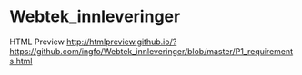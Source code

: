 # Webtek_innleveringer

HTML Preview
http://htmlpreview.github.io/?https://github.com/ingfo/Webtek_innleveringer/blob/master/P1_requirements.html
